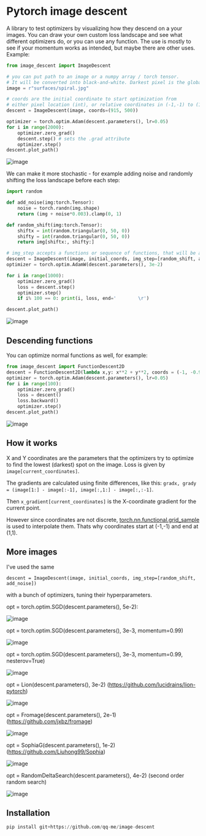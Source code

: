 # Pytorch image descent
A library to test optimizers by visualizing how they descend on a your images. You can draw your own custom loss landscape and see what different optimizers do, or you can use any function. The use is mostly to see if your momentum works as intended, but maybe there are other uses. Example:
```py
from image_descent import ImageDescent

# you can put path to an image or a numpy array / torch tensor.
# It will be converted into black-and-white. Darkest pixel is the global minimum.
image = r"surfaces/spiral.jpg"

# coords are the initial coordinate to start optimization from
# either pixel location (int), or relative coordinates in (-1,-1) to (1,1) range (float).
descent = ImageDescent(image, coords=(915, 500))

optimizer = torch.optim.Adam(descent.parameters(), lr=0.05)
for i in range(2000):
    optimizer.zero_grad()
    descent.step() # sets the .grad attribute
    optimizer.step()
descent.plot_path()
```
![image](https://github.com/stunlocked1/image-descent/assets/76593873/18dea516-3208-4966-9dcd-9282d2a9fc5d)

We can make it more stochastic - for example adding noise and randomly shifting the loss landscape before each step:
```py
import random

def add_noise(img:torch.Tensor):
    noise = torch.randn(img.shape)
    return (img + noise*0.003).clamp(0, 1)

def random_shift(img:torch.Tensor):
    shiftx = int(random.triangular(0, 50, 0))
    shifty = int(random.triangular(0, 50, 0))
    return img[shiftx:, shifty:]

# img_step accepts a functions or sequence of functions, that will be applied to the loss landscape image before each step.
descent = ImageDescent(image, initial_coords, img_step=[random_shift, add_noise])
optimizer = torch.optim.AdamW(descent.parameters(), 3e-2)

for i in range(1000):
    optimizer.zero_grad()
    loss = descent.step()
    optimizer.step()
    if i% 100 == 0: print(i, loss, end='        \r')

descent.plot_path()
```
![image](https://github.com/stunlocked1/image-descent/assets/76593873/5f9dedbb-29bb-489d-98cd-740803c34524)

## Descending functions
You can optimize normal functions as well, for example:
```py
from image_descent import FunctionDescent2D
descent = FunctionDescent2D(lambda x,y: x**2 + y**2, coords = (-1, -0.9))
optimizer = torch.optim.Adam(descent.parameters(), lr=0.05)
for i in range(100):
    optimizer.zero_grad()
    loss = descent()
    loss.backward()
    optimizer.step()
descent.plot_path()
```
![image](https://github.com/stunlocked1/image-descent/assets/76593873/18303ae7-5d7d-4ed2-9826-91653f032c20)

## How it works
X and Y coordinates are the parameters that the optimizers try to optimize to find the lowest (darkest) spot on the image. Loss is given by `image[current_coordinates]`.

The gradients are calculated using finite differences, like this: `gradx, grady = (image[1:] - image[:-1], image[:,1:] - image[:,:-1]`. 

Then `x_gradient[current_coordinates]` is the X-coordinate gradient for the current point. 

However since coordinates are not discrete, [torch.nn.functional.grid_sample](https://pytorch.org/docs/stable/generated/torch.nn.functional.grid_sample.html) is used to interpolate them. Thats why coordinates start at (-1,-1) and end at (1,1).

## More images
I've used the same
```
descent = ImageDescent(image, initial_coords, img_step=[random_shift, add_noise])
```
with a bunch of optimizers, tuning their hyperparameters.

opt = torch.optim.SGD(descent.parameters(), 5e-2):

![image](https://github.com/stunlocked1/image-descent/assets/76593873/8e77e0b6-2bab-414e-8f66-9644dcb29b22)

opt = torch.optim.SGD(descent.parameters(), 3e-3, momentum=0.99)

![image](https://github.com/stunlocked1/image-descent/assets/76593873/2f7a30d3-0790-4073-b526-e35f7dd54145)

opt = torch.optim.SGD(descent.parameters(), 3e-3, momentum=0.99, nesterov=True)

![image](https://github.com/stunlocked1/image-descent/assets/76593873/e2fd59aa-3b47-4666-ba58-7be899a79ced)

opt = Lion(descent.parameters(), 3e-2) (https://github.com/lucidrains/lion-pytorch)

![image](https://github.com/stunlocked1/image-descent/assets/76593873/463a18bb-c43c-4737-a07d-f75f9ef11ed1)

opt = Fromage(descent.parameters(), 2e-1) (https://github.com/jxbz/fromage)

![image](https://github.com/stunlocked1/image-descent/assets/76593873/54cbfaa3-f293-49d5-af18-84a161dfedaa)

opt = SophiaG(descent.parameters(), 1e-2) (https://github.com/Liuhong99/Sophia)

![image](https://github.com/stunlocked1/image-descent/assets/76593873/5a1d8734-a847-4ad5-bca8-5b7b7fda4c9c)

opt = RandomDeltaSearch(descent.parameters(), 4e-2) (second order random search)

![image](https://github.com/stunlocked1/image-descent/assets/76593873/27251178-5392-45b4-b88a-95002d70df04)


## Installation
```py
pip install git+https://github.com/qq-me/image-descent
```
